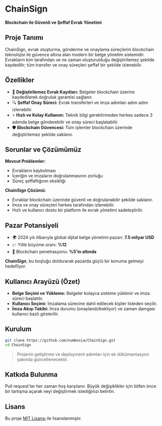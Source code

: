 # ChainSign

**Blockchain ile Güvenli ve Şeffaf Evrak Yönetimi**

## Proje Tanımı
ChainSign, evrak oluşturma, gönderme ve onaylama süreçlerini blockchain teknolojisi ile güvence altına alan modern bir belge yönetim sistemidir. Evrakların kim tarafından ve ne zaman oluşturulduğu değiştirilemez şekilde kaydedilir; tüm transfer ve onay süreçleri şeffaf bir şekilde izlenebilir.

## Özellikler
- 📄 **Değiştirilemez Evrak Kayıtları:** Belgeler blockchain üzerine kaydedilerek doğruluk garantisi sağlanır.
- 🔍 **Şeffaf Onay Süreci:** Evrak transferleri ve imza adımları adım adım izlenebilir.
- ⚡ **Hızlı ve Kolay Kullanım:** Teknik bilgi gerektirmeden herkes sadece 3 adımda belge gönderebilir ve onay süreci başlatabilir.
- 🛡️ **Blockchain Güvencesi:** Tüm işlemler blockchain üzerinde değiştirilemez şekilde saklanır.

## Sorunlar ve Çözümümüz
**Mevcut Problemler:**
- Evrakların kaybolması
- İçeriğin ve imzaların doğrulanmasının zorluğu
- Süreç şeffaflığının eksikliği

**ChainSign Çözümü:**
- Evraklar blockchain üzerinde güvenli ve doğrulanabilir şekilde saklanır.
- İmza ve onay süreçleri herkes tarafından izlenebilir.
- Hızlı ve kullanıcı dostu bir platform ile evrak yönetimi sadeleştirilir.

## Pazar Potansiyeli
- 🌍 2024 yılı itibarıyla global dijital belge yönetimi pazarı: **7.5 milyar USD**
- 📈 Yıllık büyüme oranı: **%12**
- 🔗 Blockchain penetrasyonu: **%5'in altında**

**ChainSign**, bu boşluğu doldurarak pazarda güçlü bir konuma gelmeyi hedefliyor.

## Kullanıcı Arayüzü (Özet)
- **Belge Seçimi ve Yükleme:** Belgeler kolayca sisteme yüklenir ve imza süreci başlatılır.
- **Kullanıcı Seçimi:** İmzalama sürecine dahil edilecek kişiler listeden seçilir.
- **İmza Akışı Takibi:** İmza durumu (onaylandı/bekliyor) ve zaman damgası kullanıcı bazlı gösterilir.

## Kurulum
```bash
git clone https://github.com/numboxia/ChainSign.git
cd ChainSign
```

> Projenin geliştirme ve deployment adımları için ek dökümantasyon yakında güncellenecektir.

## Katkıda Bulunma
Pull request'ler her zaman hoş karşılanır. Büyük değişiklikler için lütfen önce bir tartışma açarak neyi değiştirmek istediğinizi belirtin.

## Lisans
Bu proje [MIT Lisansı](LICENSE) ile lisanslanmıştır.
